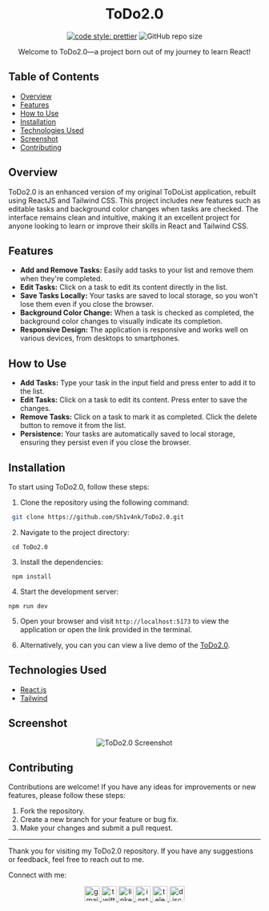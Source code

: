 
<div align="center">
  
# ToDo2.0

[![code style: prettier](https://img.shields.io/badge/code_style-prettier-ff69b4.svg?style=flat-square)](https://github.com/prettier/prettier)
![GitHub repo size](https://img.shields.io/github/repo-size/Sh1v4nk/ToDo2.0)

Welcome to ToDo2.0—a project born out of my journey to learn React!
</div>

## Table of Contents

- [Overview](#overview)
- [Features](#features)
- [How to Use](#how-to-use)
- [Installation](#installation)
- [Technologies Used](#technologies-used)
- [Screenshot](#screenshot)
- [Contributing](#contributing)

## Overview

ToDo2.0 is an enhanced version of my original ToDoList application, rebuilt using ReactJS and Tailwind CSS. This project includes new features such as editable tasks and background color changes when tasks are checked. The interface remains clean and intuitive, making it an excellent project for anyone looking to learn or improve their skills in React and Tailwind CSS.

## Features

- **Add and Remove Tasks:** Easily add tasks to your list and remove them when they're completed.
- **Edit Tasks:** Click on a task to edit its content directly in the list.
- **Save Tasks Locally:** Your tasks are saved to local storage, so you won't lose them even if you close the browser.
- **Background Color Change:** When a task is checked as completed, the background color changes to visually indicate its completion.
- **Responsive Design:** The application is responsive and works well on various devices, from desktops to smartphones.

## How to Use

- **Add Tasks:** Type your task in the input field and press enter to add it to the list.
- **Edit Tasks:** Click on a task to edit its content. Press enter to save the changes.
- **Remove Tasks:** Click on a task to mark it as completed. Click the delete button to remove it from the list.
- **Persistence:** Your tasks are automatically saved to local storage, ensuring they persist even if you close the browser.

## Installation

To start using ToDo2.0, follow these steps:

1. Clone the repository using the following command:

```bash
 git clone https://github.com/Sh1v4nk/ToDo2.0.git
```
2. Navigate to the project directory:
```
 cd ToDo2.0
```
3. Install the dependencies:
```
 npm install
```
4. Start the development server:
```
npm run dev
```
5. Open your browser and visit `http://localhost:5173` to view the application or open the link provided in the terminal.

6. Alternatively, you can you can view a live demo of the [ToDo2.0](https://todov2-react.vercel.app/).

## Technologies Used

- [React.js](https://react.dev/)
- [Tailwind](https://tailwindcss.com/)

## Screenshot

<div align="center">
    <img src="https://i.ibb.co/Y2WN04h/image.png" alt="ToDo2.0 Screenshot" />
</div>

## Contributing

Contributions are welcome! If you have any ideas for improvements or new features, please follow these steps:

1. Fork the repository.
2. Create a new branch for your feature or bug fix.
3. Make your changes and submit a pull request.

---

Thank you for visiting my ToDo2.0 repository. If you have any suggestions or feedback, feel free to reach out to me.

Connect with me:

<div align="center">
  <a href="mailto:shivankpandey113@gmail.com" target="_blank">
    <img src="https://img.shields.io/static/v1?message=Gmail&logo=gmail&label=&color=D14836&logoColor=white&labelColor=&style=for-the-badge" height="30" alt="gmail logo"  />
  </a>
  <a href="https://twitter.com/sh1v4nk" target="_blank">
    <img src="https://img.shields.io/static/v1?message=Twitter&logo=twitter&label=&color=1DA1F2&logoColor=white&labelColor=&style=for-the-badge" height="30" alt="twitter logo"  />
  </a>
    <a href="https://www.linkedin.com/in/sh1v4nk/" target="_blank">
    <img src="https://img.shields.io/static/v1?message=LinkedIn&logo=linkedin&label=&color=0077B5&logoColor=white&labelColor=&style=for-the-badge" height="30" alt="linkedin logo"  />
  </a>
  <a href="https://www.instagram.com/sh1v4nk_/" target="_blank">
    <img src="https://img.shields.io/static/v1?message=Instagram&logo=instagram&label=&color=E4405F&logoColor=white&labelColor=&style=for-the-badge" height="30" alt="instagram logo"  />
  </a>
  <a href="https://t.me/BlackGoku_69th" target="_blank">
    <img src="https://img.shields.io/static/v1?message=Telegram&logo=telegram&label=&color=2CA5E0&logoColor=white&labelColor=&style=for-the-badge" height="30" alt="telegram logo"  />
  </a>
  <a href="https://discord.com/users/571299781096505344" target="_blank">
    <img src="https://img.shields.io/static/v1?message=Discord&logo=discord&label=&color=7289DA&logoColor=white&labelColor=&style=for-the-badge" height="30" alt="discord logo"  />
  </a>
</div>
